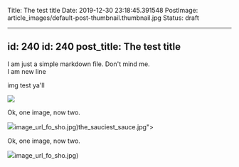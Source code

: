 Title: The test title
Date: 2019-12-30 23:18:45.391548
PostImage: article_images/default-post-thumbnail.thumbnail.jpg
Status: draft

---
id: 240
id: 240
post_title: The test title
---

I am just a simple markdown file. Don't mind me.  
I am new line

img test ya'll

<img src="/images/article_images/the_sauciest_sauce.jpg">

Ok, one image, now two.

![](/image_url_fo_sho.jpg)image_url_fo_sho.jpg)the_sauciest_sauce.jpg">

Ok, one image, now two.

![](/image_url_fo_sho.jpg)image_url_fo_sho.jpg)
